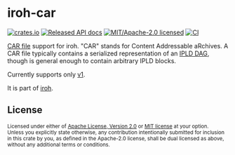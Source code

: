 # iroh-car

[![crates.io](https://img.shields.io/crates/v/iroh-car.svg?style=flat-square)](https://crates.io/crates/iroh-car)
[![Released API docs](https://img.shields.io/docsrs/iroh-car?style=flat-square)](https://docs.rs/iroh-car)
[![MIT/Apache-2.0 licensed](https://img.shields.io/crates/l/iroh-car?style=flat-square)](../LICENSE-MIT)
[![CI](https://img.shields.io/github/workflow/status/n0-computer/iroh/Continuous%20integration?style=flat-square)](https://github.com/n0-computer/iroh/actions?query=workflow%3A%22Continuous+integration%22)

[CAR file](https://ipld.io/specs/transport/car/) support for iroh. "CAR" stands
for Content Addressable aRchives. A CAR file typically contains a serialized
representation of an [IPLD
DAG](https://docs.ipfs.tech/concepts/merkle-dag/#merkle-directed-acyclic-graphs-dags),
though is general enough to contain arbitrary IPLD blocks.

Currently supports only [v1](https://ipld.io/specs/transport/car/carv1/).

It is part of [iroh](https://github.com/n0-computer/iroh).

## License

<sup>
Licensed under either of <a href="LICENSE-APACHE">Apache License, Version
2.0</a> or <a href="LICENSE-MIT">MIT license</a> at your option.
</sup>

<br/>

<sub>
Unless you explicitly state otherwise, any contribution intentionally submitted
for inclusion in this crate by you, as defined in the Apache-2.0 license, shall
be dual licensed as above, without any additional terms or conditions.
</sub>

